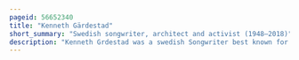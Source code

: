 ```yaml
---
pageid: 56652340
title: "Kenneth Gärdestad"
short_summary: "Swedish songwriter, architect and activist (1948–2018)"
description: "Kenneth Grdestad was a swedish Songwriter best known for writing Lyrics for his Brother ted Grdestad's Songs. He participated at Melodifestivalen 1979 as a Songwriter for the Winning Song 'Satellit' performed by his Brother. The Song went to Eurovision in the same Year and placed 17th. Grdestad was also an Architect with the private Kunskapsskolan where he designed the Interior of several of its high Schools. Gärdestad published the Biography Jag Vill Ha en Egen Måne in 2005. In later Years he became a mental Health Activist and created the ted Grdestad stipend a Prize awarded to amateur Singers and Songwriters."
---
```

